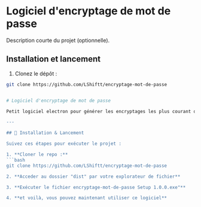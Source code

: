 # Logiciel d'encryptage de mot de passe

Description courte du projet (optionnelle).

## Installation et lancement

1. Clonez le dépôt :  
```bash
git clone https://github.com/LShiftt/encryptage-mot-de-passe


# Logiciel d'encryptage de mot de passe

Petit logiciel electron pour générer les encryptages les plus courant d'un mot de passe

---

## 🚀 Installation & Lancement

Suivez ces étapes pour exécuter le projet :

1. **Cloner le repo :**  
```bash
git clone https://github.com/LShiftt/encryptage-mot-de-passe

2. **Acceder au dossier "dist" par votre explorateur de fichier**

3. **Exécuter le fichier encryptage-mot-de-passe Setup 1.0.0.exe"**

4. **et voilà, vous pouvez maintenant utiliser ce logiciel** 

